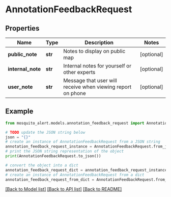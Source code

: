 # AnnotationFeedbackRequest


## Properties

Name | Type | Description | Notes
------------ | ------------- | ------------- | -------------
**public_note** | **str** | Notes to display on public map | [optional] 
**internal_note** | **str** | Internal notes for yourself or other experts | [optional] 
**user_note** | **str** | Message that user will receive when viewing report on phone | [optional] 

## Example

```python
from mosquito_alert.models.annotation_feedback_request import AnnotationFeedbackRequest

# TODO update the JSON string below
json = "{}"
# create an instance of AnnotationFeedbackRequest from a JSON string
annotation_feedback_request_instance = AnnotationFeedbackRequest.from_json(json)
# print the JSON string representation of the object
print(AnnotationFeedbackRequest.to_json())

# convert the object into a dict
annotation_feedback_request_dict = annotation_feedback_request_instance.to_dict()
# create an instance of AnnotationFeedbackRequest from a dict
annotation_feedback_request_from_dict = AnnotationFeedbackRequest.from_dict(annotation_feedback_request_dict)
```
[[Back to Model list]](../README.md#documentation-for-models) [[Back to API list]](../README.md#documentation-for-api-endpoints) [[Back to README]](../README.md)


